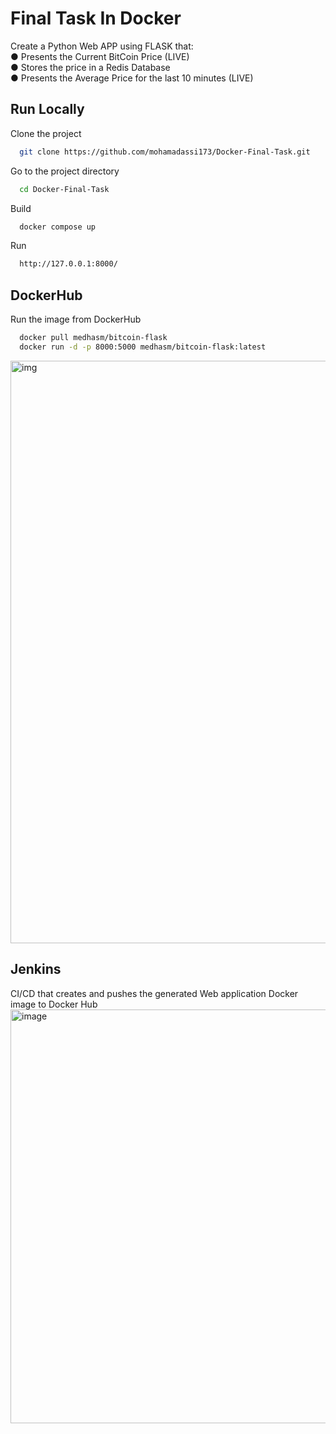 
# Final Task In Docker

Create a Python Web APP using FLASK that:  
● Presents the Current BitCoin Price (LIVE)  
● Stores the price in a Redis Database  
● Presents the Average Price for the last 10 minutes (LIVE) 

## Run Locally

Clone the project

```bash
  git clone https://github.com/mohamadassi173/Docker-Final-Task.git
```

Go to the project directory

```bash
  cd Docker-Final-Task
```

Build

```bash
  docker compose up
```

Run

```bash
  http://127.0.0.1:8000/
```





## DockerHub

Run the image from DockerHub

```bash
  docker pull medhasm/bitcoin-flask
  docker run -d -p 8000:5000 medhasm/bitcoin-flask:latest
```
<img width="932" alt="img" src="https://user-images.githubusercontent.com/57920502/202924413-8942aae2-45cb-4555-803c-e1ddbb127f2a.png">


## Jenkins 
CI/CD that creates and pushes the generated Web application Docker image to Docker Hub  
<img width="662" alt="image" src="https://user-images.githubusercontent.com/57872327/177614069-498a87bc-2dd5-4874-a033-b08495668615.png">



